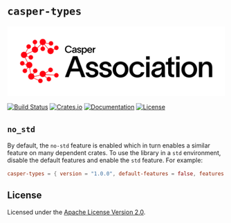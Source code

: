 # `casper-types`

[![LOGO](https://raw.githubusercontent.com/casper-network/casper-node/master/images/casper-association-logo-primary.svg)](https://casper.network/)

[![Build Status](https://drone-auto-casper-network.casperlabs.io/api/badges/casper-network/casper-node/status.svg?branch=dev)](http://drone-auto-casper-network.casperlabs.io/casper-network/casper-node)
[![Crates.io](https://img.shields.io/crates/v/casper-types)](https://crates.io/crates/casper-types)
[![Documentation](https://docs.rs/casper-types/badge.svg)](https://docs.rs/casper-types)
[![License](https://img.shields.io/badge/license-Apache-blue)](https://github.com/CasperLabs/casper-node/blob/master/LICENSE)

## `no_std`

By default, the `no-std` feature is enabled which in turn enables a similar feature on many dependent crates.  To use
the library in a `std` environment, disable the default features and enable the `std` feature.  For example:

```toml
casper-types = { version = "1.0.0", default-features = false, features = ["std"] }
```

## License

Licensed under the [Apache License Version 2.0](https://github.com/casper-network/casper-node/blob/master/LICENSE).
